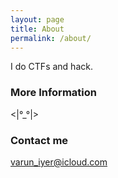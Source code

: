 ```yaml
---
layout: page
title: About
permalink: /about/
---
```


I do CTFs and hack.

### More Information

<|°_°|>

### Contact me

[varun_iyer@icloud.com](varun_iyer@icloud.com)